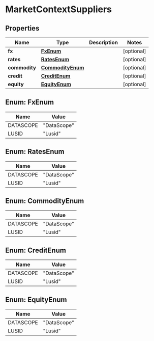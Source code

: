 

# MarketContextSuppliers

## Properties

Name | Type | Description | Notes
------------ | ------------- | ------------- | -------------
**fx** | [**FxEnum**](#FxEnum) |  |  [optional]
**rates** | [**RatesEnum**](#RatesEnum) |  |  [optional]
**commodity** | [**CommodityEnum**](#CommodityEnum) |  |  [optional]
**credit** | [**CreditEnum**](#CreditEnum) |  |  [optional]
**equity** | [**EquityEnum**](#EquityEnum) |  |  [optional]



## Enum: FxEnum

Name | Value
---- | -----
DATASCOPE | &quot;DataScope&quot;
LUSID | &quot;Lusid&quot;



## Enum: RatesEnum

Name | Value
---- | -----
DATASCOPE | &quot;DataScope&quot;
LUSID | &quot;Lusid&quot;



## Enum: CommodityEnum

Name | Value
---- | -----
DATASCOPE | &quot;DataScope&quot;
LUSID | &quot;Lusid&quot;



## Enum: CreditEnum

Name | Value
---- | -----
DATASCOPE | &quot;DataScope&quot;
LUSID | &quot;Lusid&quot;



## Enum: EquityEnum

Name | Value
---- | -----
DATASCOPE | &quot;DataScope&quot;
LUSID | &quot;Lusid&quot;



